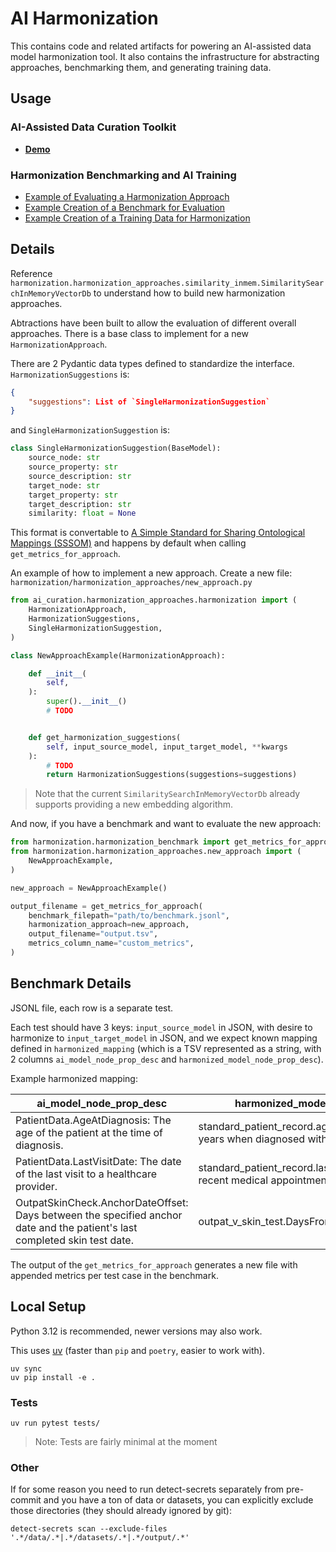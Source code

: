 # AI Harmonization

This contains code and related artifacts for powering an AI-assisted data model harmonization tool. It also contains the infrastructure for abstracting approaches, benchmarking them, and generating training data.

## Usage

### **AI-Assisted Data Curation Toolkit**

- **[Demo](./jupyter/ai_assisted_data_curation.ipynb)**

### Harmonization Benchmarking and AI Training

- [Example of Evaluating a Harmonization Approach](./jupyter/harmonization_approach_evaluation.ipynb)
- [Example Creation of a Benchmark for Evaluation](./jupyter/harmonization_benchmark_creation.ipynb)
- [Example Creation of a Training Data for Harmonization](./jupyter/harmonization_training_data.ipynb)

## Details

Reference `harmonization.harmonization_approaches.similarity_inmem.SimilaritySearchInMemoryVectorDb` to understand how to build new harmonization approaches.

Abtractions have been built to allow the evaluation of different overall approaches. There is a base class to implement for a new `HarmonizationApproach`.

There are 2 Pydantic data types defined to standardize the interface. `HarmonizationSuggestions` is:

```json
{
    "suggestions": List of `SingleHarmonizationSuggestion`
}
```

and `SingleHarmonizationSuggestion` is:

```python
class SingleHarmonizationSuggestion(BaseModel):
    source_node: str
    source_property: str
    source_description: str
    target_node: str
    target_property: str
    target_description: str
    similarity: float = None
```

This format is convertable to [A Simple Standard for Sharing Ontological Mappings (SSSOM)](https://github.com/mapping-commons/SSSOM) and happens by default when calling `get_metrics_for_approach`.

An example of how to implement a new approach. Create a new file: `harmonization/harmonization_approaches/new_approach.py`

```python
from ai_curation.harmonization_approaches.harmonization import (
    HarmonizationApproach,
    HarmonizationSuggestions,
    SingleHarmonizationSuggestion,
)

class NewApproachExample(HarmonizationApproach):

    def __init__(
        self,
    ):
        super().__init__()
        # TODO


    def get_harmonization_suggestions(
        self, input_source_model, input_target_model, **kwargs
    ):
        # TODO
        return HarmonizationSuggestions(suggestions=suggestions)
```

> Note that the current `SimilaritySearchInMemoryVectorDb` already supports providing a new embedding algorithm.

And now, if you have a benchmark and want to evaluate the new approach:

```python
from harmonization.harmonization_benchmark import get_metrics_for_approach
from harmonization.harmonization_approaches.new_approach import (
    NewApproachExample,
)

new_approach = NewApproachExample()

output_filename = get_metrics_for_approach(
    benchmark_filepath="path/to/benchmark.jsonl",
    harmonization_approach=new_approach,
    output_filename="output.tsv",
    metrics_column_name="custom_metrics",
)
```

## Benchmark Details

JSONL file, each row is a separate test.

Each test should have 3 keys: `input_source_model` in JSON, with desire to harmonize to  `input_target_model` in JSON, and we expect known mapping defined in `harmonized_mapping` (which is a TSV represented as a string, with 2 columns `ai_model_node_prop_desc` and `harmonized_model_node_prop_desc`).

Example harmonized mapping:

| ai_model_node_prop_desc | harmonized_model_node_prop_desc |
|---|---|
| PatientData.AgeAtDiagnosis: The age of the patient at the time of diagnosis. | standard_patient_record.age_at_diagnosis: Age in years when diagnosed with the condition. |
| PatientData.LastVisitDate: The date of the last visit to a healthcare provider. | standard_patient_record.last_visit_date: Date of most recent medical appointment or consultation. |
| OutpatSkinCheck.AnchorDateOffset: Days between the specified anchor date and the patient's last completed skin test date. | outpat_v_skin_test.DaysFromAnchorDateToEventDate: |

The output of the `get_metrics_for_approach` generates a new file with appended metrics per test case in the benchmark.

## Local Setup

Python 3.12 is recommended, newer versions may also work.

This uses [uv](https://docs.astral.sh/uv/) (faster than `pip` and `poetry`, easier to work with).

```
uv sync
uv pip install -e .
```

### Tests

```
uv run pytest tests/
```

> Note: Tests are fairly minimal at the moment

### Other

If for some reason you need to run detect-secrets separately from pre-commit and you have a ton of data or datasets, you can explicitly exclude those directories (they should already ignored by git):

```
detect-secrets scan --exclude-files '.*/data/.*|.*/datasets/.*|.*/output/.*'
```
